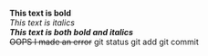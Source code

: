 **This text is bold**\
*This text is italics*\
***This text is both bold and italics***\
~~OOPS I made an error~~
 git status
 git add
 git commit
 ```

